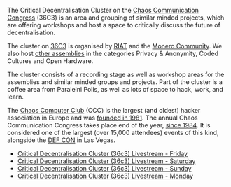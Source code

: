 The Critical Decentralisation Cluster on the [Chaos Communication Congress](https://en.wikipedia.org/wiki/Chaos_Communication_Congress) (36C3) is an area and grouping of similar minded projects, which are offering workshops and host a space to critically discuss the future of decentralisation.

The cluster on [36C3](https://36c3.info/) is organised by [RIAT](https://riat.at/) and the [Monero Community](https://taiga.getmonero.org/project/parasew-36c3/wiki/home). We also host [other assemblies](https://decentral.community/assemblies) in the categories Privacy & Anonymity, Coded Cultures and Open Hardware.

The cluster consists of a recording stage as well as workshop areas for the assemblies and similar minded groups and projects. Part of the cluster is a coffee area from Paralelni Polis, as well as lots of space to hack, work, and learn.

The [Chaos Computer Club](https://www.ccc.de/en/club) (CCC) is the largest (and oldest) hacker association in Europe and was [founded in 1981](https://berlin.ccc.de/~tim/tmp/tuwat-protokoll.pdf). The annual Chaos Communication Congress takes place end of the year, [since 1984](https://events.ccc.de/congress/). It is considered one of the largest (over 15,000 attendees) events of this kind, alongside the [DEF CON](https://defcon.org/) in Las Vegas.

- [Critical Decentralisation Cluster (36c3) Livestream - Friday](https://youtu.be/Xu_QH6oi7oA)
- [Critical Decentralisation Cluster (36c3) Livestream - Saturday](https://youtu.be/mc51zyflpa8)
- [Critical Decentralisation Cluster (36c3) Livestream - Sunday](https://youtu.be/Krftz3Y39sg)
- [Critical Decentralisation Cluster (36c3) Livestream - Monday](https://youtu.be/t5qZbiplp_E)
